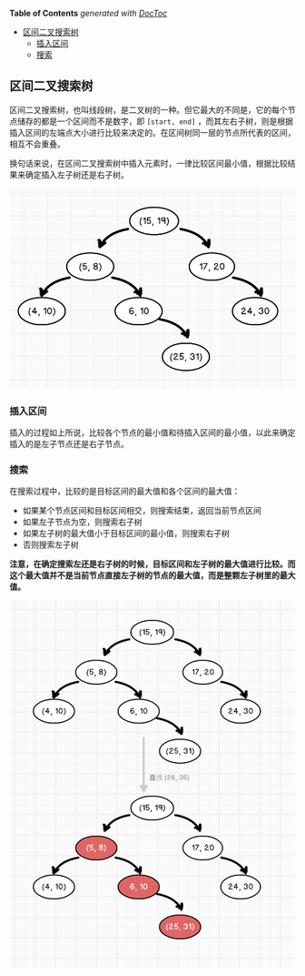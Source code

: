 <!-- START doctoc generated TOC please keep comment here to allow auto update -->
<!-- DON'T EDIT THIS SECTION, INSTEAD RE-RUN doctoc TO UPDATE -->
**Table of Contents**  *generated with [DocToc](https://github.com/thlorenz/doctoc)*

- [区间二叉搜索树](#%E5%8C%BA%E9%97%B4%E4%BA%8C%E5%8F%89%E6%90%9C%E7%B4%A2%E6%A0%91)
  - [插入区间](#%E6%8F%92%E5%85%A5%E5%8C%BA%E9%97%B4)
  - [搜索](#%E6%90%9C%E7%B4%A2)

<!-- END doctoc generated TOC please keep comment here to allow auto update -->

## 区间二叉搜索树

区间二叉搜索树，也叫线段树，是二叉树的一种。但它最大的不同是，它的每个节点储存的都是一个区间而不是数字，即 `[start, end]` ，而其左右子树，则是根据插入区间的左端点大小进行比较来决定的。在区间树同一层的节点所代表的区间，相互不会重叠。

换句话来说，在区间二叉搜索树中插入元素时，一律比较区间最小值，根据比较结果来确定插入左子树还是右子树。

![](./img/interval-search-trees.png)

### 插入区间

插入的过程如上所说，比较各个节点的最小值和待插入区间的最小值，以此来确定插入的是左子节点还是右子节点。

### 搜索

在搜索过程中，比较的是目标区间的最大值和各个区间的最大值：

- 如果某个节点区间和目标区间相交，则搜索结束，返回当前节点区间
- 如果左子节点为空，则搜索右子树
- 如果左子树的最大值小于目标区间的最小值，则搜索右子树
- 否则搜索左子树

**注意，在确定搜索左还是右子树的时候，目标区间和左子树的最大值进行比较。而这个最大值并不是当前节点直接左子树的节点的最大值，而是整颗左子树里的最大值。**

![](./img/interval-search-trees-search.png)
